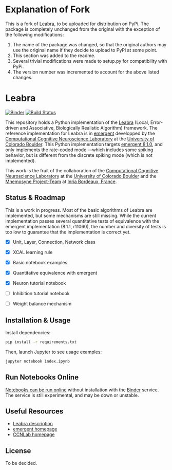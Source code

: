 # Explanation of Fork
This is a fork of [Leabra](https://github.com/benureau/leabra), to be uploaded for distribution on PyPi. The package is completely unchanged from the original with the exception of the following modifications: 
  1) The name of the package was changed, so that the original authors may use the original name if they decide to upload to PyPi at some point. 
  2) This section was added to the readme.
  3) Several trivial modifications were made to setup.py for compatibility with PyPi.
  4) The version number was incremented to account for the above listed changes.
  
# Leabra

[![Binder](http://mybinder.org/badge.svg)](https://beta.mybinder.org/v2/gh/benureau/leabra/master)  [![Build Status](https://travis-ci.org/benureau/leabra.svg?branch=master)](https://travis-ci.org/benureau/leabra)

This repository holds a Python implementation of the [Leabra](https://grey.colorado.edu/emergent/index.php/Leabra) (Local, Error-driven and Associative, Biologically Realistic Algorithm) framework. The reference implementation for Leabra is in [emergent](https://grey.colorado.edu/emergent/index.php/Main_Page) developped by the [Computational Cognitive Neuroscience Laboratory](https://grey.colorado.edu/CompCogNeuro/index.php/CCNLab) at the [University of Colorado Boulder](http://www.colorado.edu/). This Python implementation targets [emergent 8.1.0](https://grey.colorado.edu/emergent/index.php/Changes_8.1.0), and only implements the rate-coded mode —which includes some spiking behavior, but is different from the discrete spiking mode (which is not implemented).

This work is the fruit of the collaboration of the [Computational Cognitive Neuroscience Laboratory](https://grey.colorado.edu/CompCogNeuro/index.php/CCNLab) at the [University of Colorado Boulder](http://www.colorado.edu/) and the [Mnemosyne Project-Team]() at [Inria Bordeaux, France](https://www.inria.fr/en/centre/bordeaux).


## Status & Roadmap

This is a work in progress. Most of the basic algorithms of Leabra are implemented, but some mechanisms are
still missing. While the current implementation passes several quantitative tests of equivalence with
the emergent implementation (8.1.1, r11060), the number and diversity of tests is too low to guarantee that
the implementation is correct yet.

- [x] Unit, Layer, Connection, Network class
- [x] XCAL learning rule
- [x] Basic notebook examples
- [x] Quantitative equivalence with emergent
- [x] Neuron tutorial notebook
- [ ] Inhibition tutorial notebook
- [ ] Weight balance mechanism


## Installation & Usage

Install dependencies:
```bash
pip install -r requirements.txt
```

Then, launch Jupyter to see usage examples:
```bash
jupyter notebook index.ipynb
```


## Run Notebooks Online

[Notebooks can be run online](https://beta.mybinder.org/v2/gh/benureau/leabra/master) without installation with the [Binder](http://mybinder.org) service. The service is still experimental, and may be down or unstable.


## Useful Resources

  * [Leabra description](https://grey.colorado.edu/emergent/index.php/Leabra)
  * [emergent homepage](https://grey.colorado.edu/emergent/index.php/Main_Page)
  * [CCNLab homepage](https://grey.colorado.edu/CompCogNeuro/index.php/CCNLab)

## License

To be decided.
